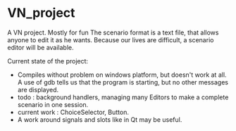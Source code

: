 # VN_project
A VN project. Mostly for fun
The scenario format is a text file, that allows anyone to edit it as he wants.
Because our lives are difficult, a scenario editor will be available.

Current state of the project:
- Compiles without problem on windows platform, but doesn't work at all. A use of gdb tells us that the program is starting, but no other messages are displayed.
- todo : background handlers, managing many Editors to make a complete scenario in one session.
- current work : ChoiceSelector, Button.
- A work around signals and slots like in Qt may be useful.
